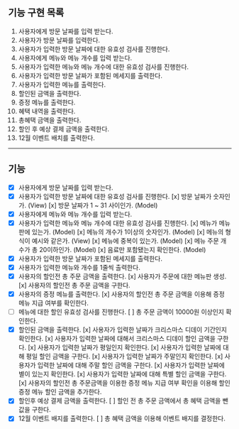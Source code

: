 ## 기능 구현 목록

1. 사용자에게 방문 날짜를 입력 받는다.
2. 사용자가 방문 날짜를 입력한다.
3. 사용자가 입력한 방문 날짜에 대한 유효성 검사를 진행한다.
4. 사용자에게 메뉴와 메뉴 개수를 입력 받는다.
5. 사용자가 입력한 메뉴와 메뉴 개수에 대한 유효성 검사를 진행한다.
6. 사용자가 입력한 방문 날짜가 포함된 메세지를 출력한다.
7. 사용자가 입력한 메뉴를 출력한다.
8. 할인된 금액을 출력한다.
9. 증정 메뉴를 출력한다.
10. 혜택 내역을 출력한다.
11. 총혜택 금액을 출력한다.
12. 할인 후 예상 결제 금액을 출력한다.
13. 12월 이벤트 배치를 출력한다.

---

## 기능

- [x] 사용자에게 방문 날짜를 입력 받는다.
- [x] 사용자가 입력한 방문 날짜에 대한 유효성 검사를 진행한다. 
      [x] 방문 날짜가 숫자인가. (View)
      [x] 방문 날짜가 1 ~ 31 사이인가. (Model)
- [x] 사용자에게 메뉴와 메뉴 개수를 입력 받는다.
- [x] 사용자가 입력한 메뉴와 메뉴 개수에 대한 유효성 검사를 진행한다.
      [x] 메뉴가 메뉴판에 있는가. (Model)
      [x] 메뉴의 개수가 1이상의 숫자인가. (Model)
      [x] 메뉴의 형식이 예시와 같은가. (View)
      [x] 메뉴에 중복이 있는가. (Model)
      [x] 메뉴 주문 개수가 총 20이하인가. (Model)
      [x] 음료만 포함됐는지 확인한다. (Model)
- [x] 사용자가 입력한 방문 날짜가 포함된 메세지를 출력한다.
- [x] 사용자가 입력한 메뉴와 개수를 1줄씩 출력한다.
- [x] 사용자의 할인전 총 주문 금액을 출력한다.
      [x] 사용자가 주문에 대한 메뉴판 생성.
      [x] 사용자의 할인전 총 주문 금액을 구한다.
- [x] 사용자의 증정 메뉴를 출력한다.
      [x] 사용자의 할인전 총 주문 금액을 이용해 증정 메뉴 지급 여부를 확인한다.
- [ ] 메뉴에 대한 할인 유효성 검사를 진행한다.
      [ ] 총 주문 금액이 10000원 이상인지 확인한다.
- [x] 할인된 금액을 출력한다.
      [x] 사용자가 입력한 날짜가 크리스마스 디데이 기간인지 확인한다.
            [x] 사용자가 입력한 날짜에 대해서 크리스마스 디데이 할인 금액을 구한다.
      [x] 사용자가 입력한 날짜가 평일인지 확인한다.
            [x] 사용자가 입력한 날짜에 대해 평일 할인 금액을 구한다.
      [x] 사용자가 입력한 날짜가 주말인지 확인한다.
            [x] 사용자가 입력한 날짜에 대해 주말 할인 금액을 구한다.
      [x] 사용자가 입력한 날짜에 별이 있는지 확인한다.
            [x] 사용자가 입력한 날짜에 대해 특별 할인 금액을 구한다.
      [x] 사용자의 할인전 총 주문금액을 이용한 증정 메뉴 지급 여부 확인을 이용해 할인 증정 메뉴 할인 금액을 추가한다.
- [x] 할인후 예상 결제 금액을 출력한다.
      [ ] 할인 전 총 주문 금액에서 총 혜택 금액을 뺀 값을 구한다.
- [x] 12월 이벤트 배지를 출력한다.
      [ ] 총 혜택 금액을 이용해 이벤트 배지를 결정한다.

